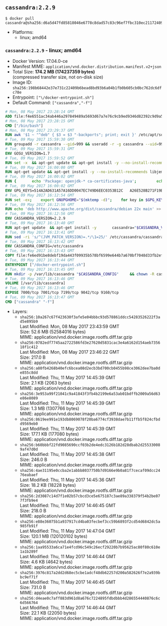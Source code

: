## `cassandra:2.2.9`

```console
$ docker pull cassandra@sha256:d6a5d47fd85818046e6778c8dad57c83c96ef7fbc310ec211724095563a18447
```

-	Platforms:
	-	linux; amd64

### `cassandra:2.2.9` - linux; amd64

-	Docker Version: 17.04.0-ce
-	Manifest MIME: `application/vnd.docker.distribution.manifest.v2+json`
-	Total Size: **174.2 MB (174237359 bytes)**  
	(compressed transfer size, not on-disk size)
-	Image ID: `sha256:198b68442e37e731c22409b6bead8bd93b6a04b1fb0b605cb0bc762dc6dfc78e`
-	Entrypoint: `["\/docker-entrypoint.sh"]`
-	Default Command: `["cassandra","-f"]`

```dockerfile
# Mon, 08 May 2017 23:28:14 GMT
ADD file:f4e6551ac34ab446a297849489a5693d67a7e76c9cb9ed9346d82392c9d9a5fe in / 
# Mon, 08 May 2017 23:28:15 GMT
CMD ["/bin/bash"]
# Mon, 08 May 2017 23:29:37 GMT
RUN awk '$1 ~ "^deb" { $3 = $3 "-backports"; print; exit }' /etc/apt/sources.list > /etc/apt/sources.list.d/backports.list
# Tue, 09 May 2017 15:59:30 GMT
RUN groupadd -r cassandra --gid=999 && useradd -r -g cassandra --uid=999 cassandra
# Tue, 09 May 2017 15:59:31 GMT
ENV GOSU_VERSION=1.7
# Tue, 09 May 2017 15:59:52 GMT
RUN set -x 	&& apt-get update && apt-get install -y --no-install-recommends ca-certificates wget && rm -rf /var/lib/apt/lists/* 	&& wget -O /usr/local/bin/gosu "https://github.com/tianon/gosu/releases/download/$GOSU_VERSION/gosu-$(dpkg --print-architecture)" 	&& wget -O /usr/local/bin/gosu.asc "https://github.com/tianon/gosu/releases/download/$GOSU_VERSION/gosu-$(dpkg --print-architecture).asc" 	&& export GNUPGHOME="$(mktemp -d)" 	&& gpg --keyserver ha.pool.sks-keyservers.net --recv-keys B42F6819007F00F88E364FD4036A9C25BF357DD4 	&& gpg --batch --verify /usr/local/bin/gosu.asc /usr/local/bin/gosu 	&& rm -r "$GNUPGHOME" /usr/local/bin/gosu.asc 	&& chmod +x /usr/local/bin/gosu 	&& gosu nobody true 	&& apt-get purge -y --auto-remove ca-certificates wget
# Tue, 09 May 2017 16:00:00 GMT
RUN apt-get update && apt-get install -y --no-install-recommends libjemalloc1 && rm -rf /var/lib/apt/lists/*
# Tue, 09 May 2017 16:00:02 GMT
RUN { 		echo 'Package: openjdk-* ca-certificates-java'; 		echo 'Pin: release n=*-backports'; 		echo 'Pin-Priority: 990'; 	} > /etc/apt/preferences.d/java-backports
# Tue, 09 May 2017 16:00:02 GMT
ENV GPG_KEYS=514A2AD631A57A16DD0047EC749D6EEC0353B12C 	A26E528B271F19B9E5D8E19EA278B781FE4B2BDA
# Tue, 09 May 2017 16:12:54 GMT
RUN set -ex; 	export GNUPGHOME="$(mktemp -d)"; 	for key in $GPG_KEYS; do 		gpg --keyserver ha.pool.sks-keyservers.net --recv-keys "$key"; 	done; 	gpg --export $GPG_KEYS > /etc/apt/trusted.gpg.d/cassandra.gpg; 	rm -r "$GNUPGHOME"; 	apt-key list
# Tue, 09 May 2017 16:12:56 GMT
RUN echo 'deb http://www.apache.org/dist/cassandra/debian 22x main' >> /etc/apt/sources.list.d/cassandra.list
# Tue, 09 May 2017 16:12:56 GMT
ENV CASSANDRA_VERSION=2.2.9
# Tue, 09 May 2017 16:13:40 GMT
RUN apt-get update 	&& apt-get install -y 		cassandra="$CASSANDRA_VERSION" 		cassandra-tools="$CASSANDRA_VERSION" 	&& rm -rf /var/lib/apt/lists/*
# Tue, 09 May 2017 16:13:41 GMT
RUN sed -ri 's/^(JVM_PATCH_VERSION)=.*/\1=25/' /etc/cassandra/cassandra-env.sh
# Tue, 09 May 2017 16:13:42 GMT
ENV CASSANDRA_CONFIG=/etc/cassandra
# Tue, 09 May 2017 16:13:43 GMT
COPY file:fe6ed91be8debf19da443f09935b578bf6599e644b7a670bf7048d33fb2efa9e in /docker-entrypoint.sh 
# Tue, 09 May 2017 16:13:44 GMT
ENTRYPOINT ["/docker-entrypoint.sh"]
# Tue, 09 May 2017 16:13:45 GMT
RUN mkdir -p /var/lib/cassandra "$CASSANDRA_CONFIG" 	&& chown -R cassandra:cassandra /var/lib/cassandra "$CASSANDRA_CONFIG" 	&& chmod 777 /var/lib/cassandra "$CASSANDRA_CONFIG"
# Tue, 09 May 2017 16:13:46 GMT
VOLUME [/var/lib/cassandra]
# Tue, 09 May 2017 16:13:46 GMT
EXPOSE 7000/tcp 7001/tcp 7199/tcp 9042/tcp 9160/tcp
# Tue, 09 May 2017 16:13:47 GMT
CMD ["cassandra" "-f"]
```

-	Layers:
	-	`sha256:10a267c67f423630f3afe5e04bbbc93d578861ddcc54283526222f3ad5e895b9`  
		Last Modified: Mon, 08 May 2017 23:43:59 GMT  
		Size: 52.6 MB (52584016 bytes)  
		MIME: application/vnd.docker.image.rootfs.diff.tar.gzip
	-	`sha256:0782edf7745aa2722586fd3e27620d5831cac3e4a6162d154aeb735618f1c412`  
		Last Modified: Mon, 08 May 2017 23:46:22 GMT  
		Size: 217.0 B  
		MIME: application/vnd.docker.image.rootfs.diff.tar.gzip
	-	`sha256:a80fb4268b40efc6bcea08d2ecb3bd700cb0455b98ce3062dee7ba0de855c8dd`  
		Last Modified: Thu, 11 May 2017 14:45:39 GMT  
		Size: 2.1 KB (2063 bytes)  
		MIME: application/vnd.docker.image.rootfs.diff.tar.gzip
	-	`sha256:3e953a99f21041c9a41843f3fb4b2199e6a53ab01bdffb2009a56d63e86e8089`  
		Last Modified: Thu, 11 May 2017 14:45:39 GMT  
		Size: 1.3 MB (1307766 bytes)  
		MIME: application/vnd.docker.image.rootfs.diff.tar.gzip
	-	`sha256:8619ee991e193db8069078f20ba6774cf3938dae7b11ffb5f824cfbdd9569eb0`  
		Last Modified: Thu, 11 May 2017 14:45:39 GMT  
		Size: 177.1 KB (177080 bytes)  
		MIME: application/vnd.docker.image.rootfs.diff.tar.gzip
	-	`sha256:b60bbbf22fd9085690ccf03b2de4edc3126b182d28dbab2d255330089af47d0d`  
		Last Modified: Thu, 11 May 2017 14:45:38 GMT  
		Size: 246.0 B  
		MIME: application/vnd.docker.image.rootfs.diff.tar.gzip
	-	`sha256:4ae31195e0ccba2e1abbb8037750b7d9166e9b0a81f7cecaf09dcc2476eabaef`  
		Last Modified: Thu, 11 May 2017 14:45:36 GMT  
		Size: 18.2 KB (18228 bytes)  
		MIME: application/vnd.docker.image.rootfs.diff.tar.gzip
	-	`sha256:2d3087c14d7f1e02b57cbcd3ce5e675187c3ae89a338379f54b2be077f3fb9e4`  
		Last Modified: Thu, 11 May 2017 14:46:45 GMT  
		Size: 218.0 B  
		MIME: application/vnd.docker.image.rootfs.diff.tar.gzip
	-	`sha256:e88e36075b1a937917cd4ba03fecbef3cc59b6893f2cd54d6842dc5a985fb91f`  
		Last Modified: Thu, 11 May 2017 14:47:04 GMT  
		Size: 120.1 MB (120120102 bytes)  
		MIME: application/vnd.docker.image.rootfs.diff.tar.gzip
	-	`sha256:1aa95533a6ca71e4fcd96c549c26ecf29220b7b95625ac80f80c610e1a1b289f`  
		Last Modified: Thu, 11 May 2017 14:46:44 GMT  
		Size: 4.6 KB (4642 bytes)  
		MIME: application/vnd.docker.image.rootfs.diff.tar.gzip
	-	`sha256:3976c817a2dd2d68ec5cbe1adcf48db62257d200a582626f7e2a939bbc9ef71f`  
		Last Modified: Thu, 11 May 2017 14:46:45 GMT  
		Size: 731.0 B  
		MIME: application/vnd.docker.image.rootfs.diff.tar.gzip
	-	`sha256:d4eae0c7aff883d961d8a676c7224895fdbdbbb4d286554440876c6c6d566764`  
		Last Modified: Thu, 11 May 2017 14:46:44 GMT  
		Size: 22.1 KB (22050 bytes)  
		MIME: application/vnd.docker.image.rootfs.diff.tar.gzip
